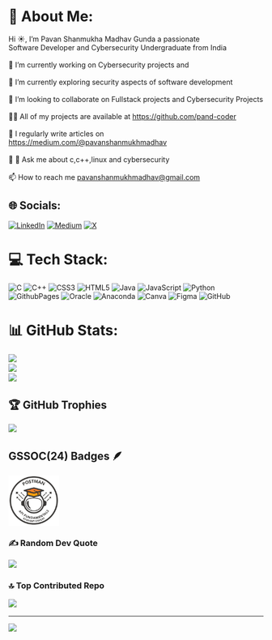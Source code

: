 # 💫 About Me:
Hi ☀, I’m Pavan Shanmukha Madhav Gunda a passionate <br>Software Developer and Cybersecurity Undergraduate from India<br><br>🔭 I’m currently working on Cybersecurity projects and <br><br>🌱 I’m currently exploring security aspects of software development <br><br>👯 I’m looking to collaborate on Fullstack projects and Cybersecurity Projects <br><br>👨‍💻 All of my projects are available at https://github.com/pand-coder<br><br>📝 I regularly write articles on https://medium.com/@pavanshanmukhmadhav<br><br>🤝 💬 Ask me about c,c++,linux and cybersecurity<br><br>📫 How to reach me pavanshanmukhmadhav@gmail.com


## 🌐 Socials:
[![LinkedIn](https://img.shields.io/badge/LinkedIn-%230077B5.svg?logo=linkedin&logoColor=white)](https://linkedin.com/in/https://www.linkedin.com/in/pavan-shanmukha-madhav-gunda-45031b252/) [![Medium](https://img.shields.io/badge/Medium-12100E?logo=medium&logoColor=white)](https://medium.com/@https://medium.com/@pavanshanmukhmadhav) [![X](https://img.shields.io/badge/X-black.svg?logo=X&logoColor=white)](https://x.com/https://x.com/pavanshanmukh3) 

# 💻 Tech Stack:
![C](https://img.shields.io/badge/c-%2300599C.svg?style=plastic&logo=c&logoColor=white) ![C++](https://img.shields.io/badge/c++-%2300599C.svg?style=plastic&logo=c%2B%2B&logoColor=white) ![CSS3](https://img.shields.io/badge/css3-%231572B6.svg?style=plastic&logo=css3&logoColor=white) ![HTML5](https://img.shields.io/badge/html5-%23E34F26.svg?style=plastic&logo=html5&logoColor=white) ![Java](https://img.shields.io/badge/java-%23ED8B00.svg?style=plastic&logo=openjdk&logoColor=white) ![JavaScript](https://img.shields.io/badge/javascript-%23323330.svg?style=plastic&logo=javascript&logoColor=%23F7DF1E) ![Python](https://img.shields.io/badge/python-3670A0?style=plastic&logo=python&logoColor=ffdd54) ![GithubPages](https://img.shields.io/badge/github%20pages-121013?style=plastic&logo=github&logoColor=white) ![Oracle](https://img.shields.io/badge/Oracle-F80000?style=plastic&logo=oracle&logoColor=white) ![Anaconda](https://img.shields.io/badge/Anaconda-%2344A833.svg?style=plastic&logo=anaconda&logoColor=white) ![Canva](https://img.shields.io/badge/Canva-%2300C4CC.svg?style=plastic&logo=Canva&logoColor=white) ![Figma](https://img.shields.io/badge/figma-%23F24E1E.svg?style=plastic&logo=figma&logoColor=white) ![GitHub](https://img.shields.io/badge/github-%23121011.svg?style=plastic&logo=github&logoColor=white)
# 📊 GitHub Stats:
![](https://github-readme-stats.vercel.app/api?username=pand-coder&theme=cobalt&hide_border=false&include_all_commits=false&count_private=false)<br/>
![](https://github-readme-streak-stats.herokuapp.com/?user=pand-coder&theme=cobalt&hide_border=false)<br/>
![](https://github-readme-stats.vercel.app/api/top-langs/?username=pand-coder&theme=cobalt&hide_border=false&include_all_commits=false&count_private=false&layout=compact)

## 🏆 GitHub Trophies
![](https://github-profile-trophy.vercel.app/?username=pand-coder&theme=radical&no-frame=false&no-bg=false&margin-w=4)

## GSSOC(24) Badges 🪶
<div style='display:flex; align-items:center; gap: 10px;' align='center'>
<img src="https://github.com/pand-coder/Badges_certificates/blob/main/Postman%20-%20Postman%20API%20Fundamentals%20Student%20Expert%20-%202024-08-06.png" width="100px" height="100px" />
</div>

### ✍️ Random Dev Quote
![](https://quotes-github-readme.vercel.app/api?type=horizontal&theme=tokyonight)

### 🔝 Top Contributed Repo
![](https://github-contributor-stats.vercel.app/api?username=pand-coder&limit=5&theme=dark&combine_all_yearly_contributions=true)

---
[![](https://visitcount.itsvg.in/api?id=pand-coder&icon=5&color=10)](https://visitcount.itsvg.in)

<!-- Proudly created with GPRM ( https://gprm.itsvg.in ) -->
